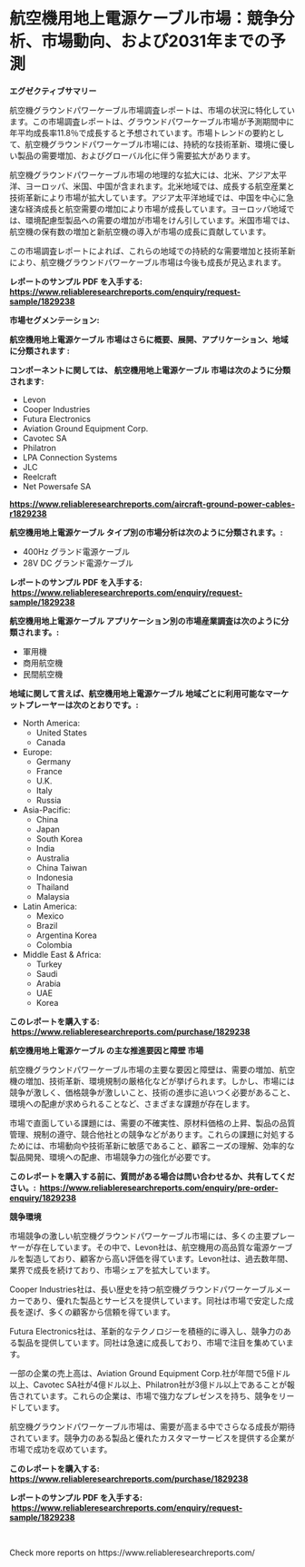 <p><h1>航空機用地上電源ケーブル市場：競争分析、市場動向、および2031年までの予測</h1></p><p><strong>エグゼクティブサマリー</strong></p>
<p><p>航空機グラウンドパワーケーブル市場調査レポートは、市場の状況に特化しています。この市場調査レポートは、グラウンドパワーケーブル市場が予測期間中に年平均成長率11.8％で成長すると予想されています。市場トレンドの要約として、航空機グラウンドパワーケーブル市場には、持続的な技術革新、環境に優しい製品の需要増加、およびグローバル化に伴う需要拡大があります。</p><p>航空機グラウンドパワーケーブル市場の地理的な拡大には、北米、アジア太平洋、ヨーロッパ、米国、中国が含まれます。北米地域では、成長する航空産業と技術革新により市場が拡大しています。アジア太平洋地域では、中国を中心に急速な経済成長と航空需要の増加により市場が成長しています。ヨーロッパ地域では、環境配慮型製品への需要の増加が市場をけん引しています。米国市場では、航空機の保有数の増加と新航空機の導入が市場の成長に貢献しています。</p><p>この市場調査レポートによれば、これらの地域での持続的な需要増加と技術革新により、航空機グラウンドパワーケーブル市場は今後も成長が見込まれます。</p></p>
<p><strong>レポートのサンプル PDF を入手する: <a href="https://www.reliableresearchreports.com/enquiry/request-sample/1829238">https://www.reliableresearchreports.com/enquiry/request-sample/1829238</a></strong></p>
<p><strong>市場セグメンテーション:</strong></p>
<p><strong> 航空機用地上電源ケーブル 市場はさらに概要、展開、アプリケーション、地域に分類されます :</strong></p>
<p><strong>コンポーネントに関しては、 航空機用地上電源ケーブル 市場は次のように分類されます: &nbsp;</strong></p>
<p><ul><li>Levon</li><li>Cooper Industries</li><li>Futura Electronics</li><li>Aviation Ground Equipment Corp.</li><li>Cavotec SA</li><li>Philatron</li><li>LPA Connection Systems</li><li>JLC</li><li>Reelcraft</li><li>Net Powersafe SA</li></ul></p>
<p><strong><a href="https://www.reliableresearchreports.com/aircraft-ground-power-cables-r1829238">https://www.reliableresearchreports.com/aircraft-ground-power-cables-r1829238</a></strong></p>
<p><strong> 航空機用地上電源ケーブル タイプ別の市場分析は次のように分類されます。:</strong></p>
<p><ul><li>400Hz グランド電源ケーブル</li><li>28V DC グランド電源ケーブル</li></ul></p>
<p><strong>レポートのサンプル PDF を入手する: &nbsp;<a href="https://www.reliableresearchreports.com/enquiry/request-sample/1829238">https://www.reliableresearchreports.com/enquiry/request-sample/1829238</a></strong></p>
<p><strong> 航空機用地上電源ケーブル アプリケーション別の市場産業調査は次のように分類されます。:</strong></p>
<p><ul><li>軍用機</li><li>商用航空機</li><li>民間航空機</li></ul></p>
<p><strong>地域に関して言えば、航空機用地上電源ケーブル 地域ごとに利用可能なマーケットプレーヤーは次のとおりです。:</strong></p>
<p><ul>
    <li>
        North America:
        <ul>
            <li>United States</li>
            <li>Canada</li>
        </ul>
    </li>
    <li>
        Europe:
        <ul>
            <li>Germany</li>
            <li>France</li>
            <li>U.K.</li>
            <li>Italy</li>
            <li>Russia</li>
        </ul>
    </li>
    <li>
        Asia-Pacific:
        <ul>
            <li>China</li>
            <li>Japan</li>
            <li>South Korea</li>
            <li>India</li>
            <li>Australia</li>
            <li>China Taiwan</li>
            <li>Indonesia</li>
            <li>Thailand</li>
            <li>Malaysia</li>
        </ul>
    </li>
    <li>
        Latin America:
        <ul>
            <li>Mexico</li>
            <li>Brazil</li>
            <li>Argentina Korea</li>
            <li>Colombia</li>
        </ul>
    </li>
    <li>
        Middle East & Africa:
        <ul>
            <li>Turkey</li>
            <li>Saudi</li>
            <li>Arabia</li>
            <li>UAE</li>
            <li>Korea</li>
        </ul>
    </li>
    </ul></p>
<p><strong>このレポートを購入する: &nbsp;<a href="https://www.reliableresearchreports.com/purchase/1829238">https://www.reliableresearchreports.com/purchase/1829238</a></strong></p>
<p><strong>航空機用地上電源ケーブル の主な推進要因と障壁 市場</strong></p>
<p><p>航空機グラウンドパワーケーブル市場の主要な要因と障壁は、需要の増加、航空機の増加、技術革新、環境規制の厳格化などが挙げられます。しかし、市場には競争が激しく、価格競争が激しいこと、技術の進歩に追いつく必要があること、環境への配慮が求められることなど、さまざまな課題が存在します。</p><p>市場で直面している課題には、需要の不確実性、原材料価格の上昇、製品の品質管理、規制の遵守、競合他社との競争などがあります。これらの課題に対処するためには、市場動向や技術革新に敏感であること、顧客ニーズの理解、効率的な製品開発、環境への配慮、市場競争力の強化が必要です。</p></p>
<p><strong>このレポートを購入する前に、質問がある場合は問い合わせるか、共有してください。:&nbsp; <a href="https://www.reliableresearchreports.com/enquiry/pre-order-enquiry/1829238">https://www.reliableresearchreports.com/enquiry/pre-order-enquiry/1829238</a></strong></p>
<p><strong>競争環境</strong></p>
<p><p>市場競争の激しい航空機グラウンドパワーケーブル市場には、多くの主要プレーヤーが存在しています。その中で、Levon社は、航空機用の高品質な電源ケーブルを製造しており、顧客から高い評価を得ています。Levon社は、過去数年間、業界で成長を続けており、市場シェアを拡大しています。</p><p>Cooper Industries社は、長い歴史を持つ航空機グラウンドパワーケーブルメーカーであり、優れた製品とサービスを提供しています。同社は市場で安定した成長を遂げ、多くの顧客から信頼を得ています。</p><p>Futura Electronics社は、革新的なテクノロジーを積極的に導入し、競争力のある製品を提供しています。同社は急速に成長しており、市場で注目を集めています。</p><p>一部の企業の売上高は、Aviation Ground Equipment Corp.社が年間で5億ドル以上、Cavotec SA社が4億ドル以上、Philatron社が3億ドル以上であることが報告されています。これらの企業は、市場で強力なプレゼンスを持ち、競争をリードしています。</p><p>航空機グラウンドパワーケーブル市場は、需要が高まる中でさらなる成長が期待されています。競争力のある製品と優れたカスタマーサービスを提供する企業が市場で成功を収めています。</p></p>
<p><strong>このレポートを購入する: &nbsp; <a href="https://www.reliableresearchreports.com/purchase/1829238">https://www.reliableresearchreports.com/purchase/1829238</a></strong></p>
<p><strong>レポートのサンプル PDF を入手する: &nbsp;<a href="https://www.reliableresearchreports.com/enquiry/request-sample/1829238">https://www.reliableresearchreports.com/enquiry/request-sample/1829238</a></strong><strong></strong></p>
<p>&nbsp;</p>
<p>Check more reports on https://www.reliableresearchreports.com/</p>